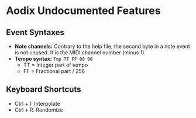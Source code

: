 # Aodix Undocumented Features

## Event Syntaxes

- **Note channels:** Contrary to the help file, the second byte in a note event is not unused. It is the MIDI channel number (minus 1).
- **Tempo syntax:** `Tmp TT FF 00 00`
    - TT = Integer part of tempo
    - FF = Fractional part / 256

## Keyboard Shortcuts

- Ctrl + I: Interpolate
- Ctrl + R: Randomize
